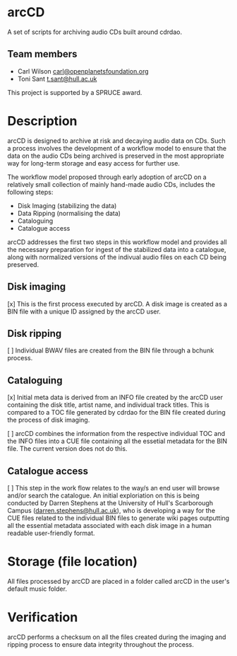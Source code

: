 arcCD
=====

A set of scripts for archiving audio CDs built around cdrdao.

Team members
------------

* Carl Wilson carl@openplanetsfoundation.org
* Toni Sant t.sant@hull.ac.uk

This project is supported by a SPRUCE award.

# Description

arcCD is designed to archive at risk and decaying audio data on CDs. Such a process involves the development of a workflow model to ensure that the data on the audio CDs being archived is preserved in the most appropriate way for long-term storage and easy access for further use.

The workflow model proposed through early adoption of arcCD on a relatively small collection of mainly hand-made audio CDs, includes the following steps: 
- Disk Imaging (stabilizing the data)
- Data Ripping (normalising the data) 
- Cataloguing
- Catalogue access

arcCD addresses the first two steps in this workflow model and provides all the necessary preparation for ingest of the stabilized data into a catalogue, along with normalized versions of the indivual audio files on each CD being preserved.

## Disk imaging
[x] This is the first process executed by arcCD.  A disk image is created as a BIN file with a unique ID assigned by the arcCD user. 

## Disk ripping
[ ] Individual BWAV files are created from the BIN file through a bchunk process.

## Cataloguing
[x] Initial meta data is derived from an INFO file created by the arcCD user containing the disk title, artist name, and individual track titles. This is compared to a TOC file generated by cdrdao for the BIN file created during the process of disk imaging. 

[ ] arcCD combines the information from the respective individual TOC and the INFO files into a CUE file containing all the essetial metadata for the BIN file. The current version does not do this.

## Catalogue access
[ ] This step in the work flow relates to the way/s an end user will browse and/or search the catalogue. An initial exploriation on this is being conducted by Darren Stephens at the University of Hull's Scarborough Campus (darren.stephens@hull.ac.uk), who is developing a way for the CUE files related to the individual BIN files to generate wiki pages outputting all the essential metadata associated with each disk image in a human readable user-friendly format.

# Storage (file location)
All files processed by arcCD are placed in a folder called arcCD in the user's default music folder.

# Verification
arcCD performs a checksum on all the files created during the imaging and ripping process to ensure data integrity throughout the process.
